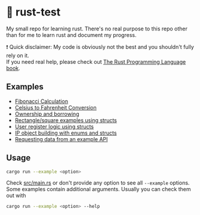 # 🦀 rust-test

My small repo for learning rust. There's no real purpose to this repo other than for me to learn rust and document my progress.  
  
❗ Quick disclaimer: My code is obviously not the best and you shouldn't fully rely on it.  
If you need real help, please check out [The Rust Programming Language book](https://doc.rust-lang.org/book/).

## Examples

- [Fibonacci Calculation](./src/examples/fibonacci.rs)
- [Celsius to Fahrenheit Conversion](./src/examples/celsius.rs)
- [Ownership and borrowing](./src/examples/ownership.rs)
- [Rectangle/square examples using structs](./src/examples/rectangle.rs)
- [User register logic using structs](./src/examples/user.rs)
- [IP object building with enums and structs](./src/examples/ip.rs)
- [Requesting data from an example API](./src/examples/request_test.rs)

## Usage

```bash
cargo run --example <option>
```
Check [src/main.rs](./src/main.rs) or don't provide any option to see all `--example` options.  
Some examples contain additional arguments. Usually you can check them out with
```bash
cargo run --example <option> --help
```
